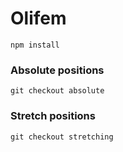 #  Olifem
```
npm install
```


### Absolute positions
```
git checkout absolute
```

### Stretch positions
```
git checkout stretching
```
